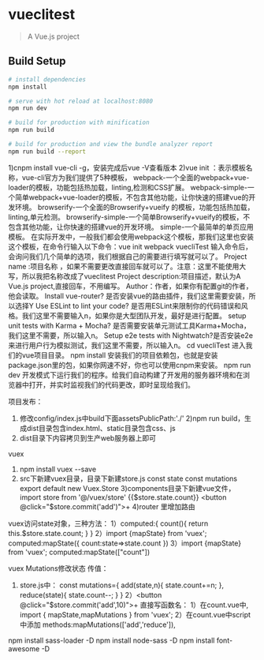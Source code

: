 # vueclitest

> A Vue.js project

## Build Setup

``` bash
# install dependencies
npm install

# serve with hot reload at localhost:8080
npm run dev

# build for production with minification
npm run build

# build for production and view the bundle analyzer report
npm run build --report
```

   1)cnpm install vue-cli -g，安装完成后vue -V查看版本
   2)vue init <template-name> <project-name>
      <template-name>：表示模板名称，vue-cli官方为我们提供了5种模板，
         webpack-一个全面的webpack+vue-loader的模板，功能包括热加载，linting,检测和CSS扩展。
         webpack-simple-一个简单webpack+vue-loader的模板，不包含其他功能，让你快速的搭建vue的开发环境。
         browserify-一个全面的Browserify+vueify 的模板，功能包括热加载，linting,单元检测。
         browserify-simple-一个简单Browserify+vueify的模板，不包含其他功能，让你快速的搭建vue的开发环境。
         simple-一个最简单的单页应用模板。
      在实际开发中，一般我们都会使用webpack这个模板，那我们这里也安装这个模板，在命令行输入以下命令：vue init webpack vuecliTest
      输入命令后，会询问我们几个简单的选项，我们根据自己的需要进行填写就可以了。
         Project name :项目名称 ，如果不需要更改直接回车就可以了。注意：这里不能使用大写，所以我把名称改成了vueclitest
         Project description:项目描述，默认为A Vue.js project,直接回车，不用编写。
         Author：作者，如果你有配置git的作者，他会读取。
         Install vue-router? 是否安装vue的路由插件，我们这里需要安装，所以选择Y
         Use ESLint to lint your code? 是否用ESLint来限制你的代码错误和风格。我们这里不需要输入n，如果你是大型团队开发，最好是进行配置。
         setup unit tests with Karma + Mocha? 是否需要安装单元测试工具Karma+Mocha，我们这里不需要，所以输入n。
         Setup e2e tests with Nightwatch?是否安装e2e来进行用户行为模拟测试，我们这里不需要，所以输入n。
      cd vuecliTest 进入我们的vue项目目录。
      npm install 安装我们的项目依赖包，也就是安装package.json里的包，如果你网速不好，你也可以使用cnpm来安装。
      npm run dev 开发模式下运行我们的程序。给我们自动构建了开发用的服务器环境和在浏览器中打开，并实时监视我们的代码更改，即时呈现给我们。

项目发布：
1) 修改config/index.js中build下面assetsPublicPath:'./'
2)npm run build，生成dist目录包含index.html、static目录包含css、js
3) dist目录下内容拷贝到生产web服务器上即可

vuex
1) npm install vuex --save
2) src下新建vuex目录，目录下新建store.js
   const state
   const mutations
   export default new Vuex.Store
3)components目录下新建vue文件，
import store from '@/vuex/store'
{{$store.state.count}}
<button @click="$store.commit('add')">+</button>
4)router 里增加路由

vuex访问state对象，三种方法：
1）computed:{
    count(){
        return this.$store.state.count;
    }
   }
2）import {mapState} from 'vuex';
   computed:mapState({
        count:state=>state.count
   })
3）import {mapState} from 'vuex';
   computed:mapState(["count"])

vuex Mutations修改状态
传值：
1) store.js中：
const mutations={
    add(state,n){
        state.count+=n;
    },
    reduce(state){
        state.count--;
    }
}
2）<button @click="$store.commit('add',10)">+</button>
直接写函数名：
1）在count.vue中, import { mapState,mapMutations } from 'vuex';
2）在count.vue中script中添加
   methods:mapMutations(['add','reduce']),



npm install sass-loader -D
npm install node-sass -D
npm install font-awesome -D